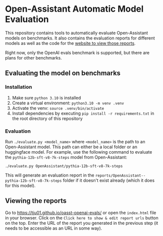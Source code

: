 # Open-Assistant Automatic Model Evaluation

This repository contains tools to automatically evaluate Open-Assistant models on benchmarks.
It also contains the evaluation reports for different models as well as the code for the [website to view those reports](https://tju01.github.io/oasst-openai-evals/).

Right now, only the OpenAI evals benchmark is supported, but there are plans for other benchmarks.

## Evaluating the model on benchmarks

### Installation

1. Make sure `python 3.10` is installed
2. Create a virtual environment: `python3.10 -m venv .venv`
3. Activate the venv: `source .venv/bin/activate`
4. Install dependencies by executing `pip install -r requirements.txt` in the root directory of this repository

### Evaluation

Run `./evaluate.py <model_name>` where `<model_name>` is the path to an Open-Assistant model.
This path can either be a local folder or an huggingface model.
For example, use the following command to evaluate the `pythia-12b-sft-v8-7k-steps` model from Open-Assistant:
```
./evaluate.py OpenAssistant/pythia-12b-sft-v8-7k-steps
```
This will generate an evaluation report in the `reports/OpenAssistant--pythia-12b-sft-v8-7k-steps` folder if it doesn't exist already (which it does for this model).

## Viewing the reports

Go to https://tju01.github.io/oasst-openai-evals/ or open the `index.html` file in your browser.
Click on the `Click here to show & edit report urls` button on the top.
Enter the URL of the report you generated in the previous step (it needs to be accessible as an URL in some way).
